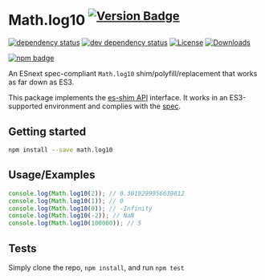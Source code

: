 # Math.log10 <sup>[![Version Badge][npm-version-svg]][package-url]</sup>

[![dependency status][deps-svg]][deps-url]
[![dev dependency status][dev-deps-svg]][dev-deps-url]
[![License][license-image]][license-url]
[![Downloads][downloads-image]][downloads-url]

[![npm badge][npm-badge-png]][package-url]

An ESnext spec-compliant `Math.log10` shim/polyfill/replacement that works as far down as ES3.

This package implements the [es-shim API](https://github.com/es-shims/api) interface. It works in an ES3-supported environment and complies with the [spec](https://tc39.es/ecma262/#sec-map-objects).

## Getting started

```sh
npm install --save math.log10
```

## Usage/Examples

```js
console.log(Math.log10(2)); // 0.3010299956639812
console.log(Math.log10(1)); // 0
console.log(Math.log10(0)); // -Infinity
console.log(Math.log10(-2)); // NaN
console.log(Math.log10(100000)); // 5
```

## Tests
Simply clone the repo, `npm install`, and run `npm test`

[package-url]: https://npmjs.org/package/math.log10
[npm-version-svg]: https://versionbadg.es/es-shims/Math.log10.svg
[deps-svg]: https://david-dm.org/es-shims/Math.log10.svg
[deps-url]: https://david-dm.org/es-shims/Math.log10
[dev-deps-svg]: https://david-dm.org/es-shims/Math.log10/dev-status.svg
[dev-deps-url]: https://david-dm.org/es-shims/Math.log10#info=devDependencies
[npm-badge-png]: https://nodei.co/npm/math.log10.png?downloads=true&stars=true
[license-image]: https://img.shields.io/npm/l/math.log10.svg
[license-url]: LICENSE
[downloads-image]: https://img.shields.io/npm/dm/math.log10.svg
[downloads-url]: https://npm-stat.com/charts.html?package=math.log10
